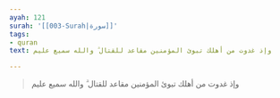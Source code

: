 ```yaml
---
ayah: 121
surah: '[[003-Surah|سورة]]'
tags:
- quran
text: وإذ غدوت من أهلك تبوئ المؤمنين مقاعد للقتال ۗ والله سميع عليم

---
```

> وإذ غدوت من أهلك تبوئ المؤمنين مقاعد للقتال ۗ والله سميع عليم
